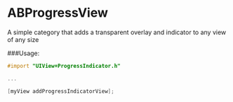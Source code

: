 # ABProgressView
A simple category that adds a transparent overlay and indicator to any view of any size

###Usage:
```objective-c
#import "UIView+ProgressIndicator.h"

...

[myView addProgressIndicatorView];
```

